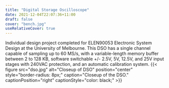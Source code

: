 ```yaml
---
title: "Digital Storage Oscilloscope"
date: 2021-12-04T22:07:36+11:00
draft: false
cover: "bench.jpg"
useRelativeCover: true
---
```


Individual design project completed for ELEN90053 Electronic System Design at the University of Melbourne. This DSO has a single channel capable of sampling up to 60 MS/s, with a variable-length memory buffer between 2 to 128 KB, software switchable +/- 2.5V, 5V, 12.5V, and 25V input stages with 240VAC protection, and an automatic calibration system.
{{< figure src="dso.jpg" alt="Closeup of DSO" position="center" style="border-radius: 8px;" caption="Closeup of the DSO." captionPosition="right" captionStyle="color: black;" >}}
